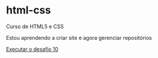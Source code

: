 # html-css
 Curso de HTML5 e CSS

 Estou aprendendo a criar site e agora gerenciar repositórios

<a href="https://github.com/DavidIziCV/html-css/tree/main/exercicios/ex021desafio/desafio"> Executar o desafio 10 </a>
